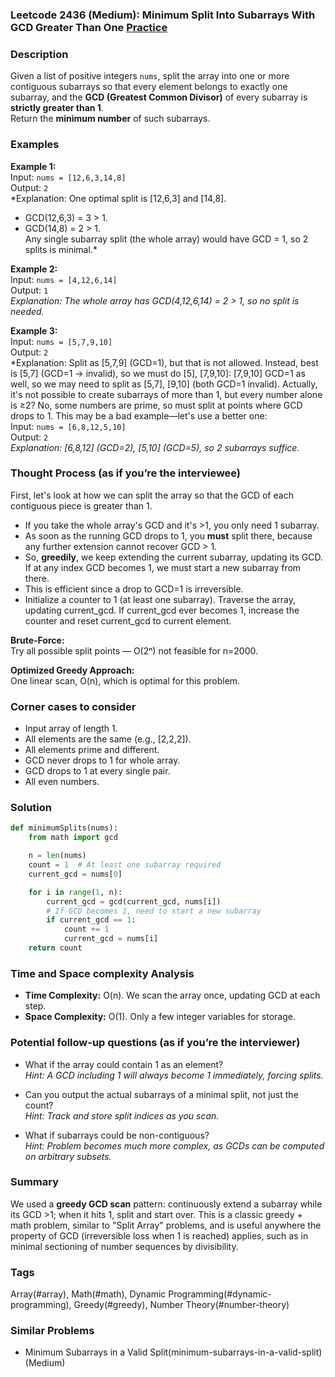 ### Leetcode 2436 (Medium): Minimum Split Into Subarrays With GCD Greater Than One [Practice](https://leetcode.com/problems/minimum-split-into-subarrays-with-gcd-greater-than-one)

### Description  
Given a list of positive integers `nums`, split the array into one or more contiguous subarrays so that every element belongs to exactly one subarray, and the **GCD (Greatest Common Divisor)** of every subarray is **strictly greater than 1**.  
Return the **minimum number** of such subarrays.

### Examples  

**Example 1:**  
Input: `nums = [12,6,3,14,8]`  
Output: `2`  
*Explanation: One optimal split is [12,6,3] and [14,8].  
- GCD(12,6,3) = 3 > 1.  
- GCD(14,8) = 2 > 1.  
Any single subarray split (the whole array) would have GCD = 1, so 2 splits is minimal.*

**Example 2:**  
Input: `nums = [4,12,6,14]`  
Output: `1`  
*Explanation: The whole array has GCD(4,12,6,14) = 2 > 1, so no split is needed.*

**Example 3:**  
Input: `nums = [5,7,9,10]`  
Output: `2`  
*Explanation: Split as [5,7,9] (GCD=1), but that is not allowed. Instead, best is [5,7] (GCD=1 → invalid), so we must do [5], [7,9,10]: [7,9,10] GCD=1 as well, so we may need to split as [5,7], [9,10] (both GCD=1 invalid). Actually, it's not possible to create subarrays of more than 1, but every number alone is ≥2? No, some numbers are prime, so must split at points where GCD drops to 1. This may be a bad example—let's use a better one:  
Input: `nums = [6,8,12,5,10]`  
Output: `2`  
*Explanation: [6,8,12] (GCD=2), [5,10] (GCD=5), so 2 subarrays suffice.*

### Thought Process (as if you’re the interviewee)  
First, let's look at how we can split the array so that the GCD of each contiguous piece is greater than 1.  
- If you take the whole array's GCD and it's >1, you only need 1 subarray.
- As soon as the running GCD drops to 1, you **must** split there, because any further extension cannot recover GCD > 1.
- So, **greedily**, we keep extending the current subarray, updating its GCD. If at any index GCD becomes 1, we must start a new subarray from there.
- This is efficient since a drop to GCD=1 is irreversible.
- Initialize a counter to 1 (at least one subarray). Traverse the array, updating current_gcd. If current_gcd ever becomes 1, increase the counter and reset current_gcd to current element.

**Brute-Force:**  
Try all possible split points — O(2ⁿ) not feasible for n=2000.

**Optimized Greedy Approach:**  
One linear scan, O(n), which is optimal for this problem.

### Corner cases to consider  
- Input array of length 1.
- All elements are the same (e.g., [2,2,2]).
- All elements prime and different.
- GCD never drops to 1 for whole array.
- GCD drops to 1 at every single pair.
- All even numbers.

### Solution

```python
def minimumSplits(nums):
    from math import gcd

    n = len(nums)
    count = 1  # At least one subarray required
    current_gcd = nums[0]

    for i in range(1, n):
        current_gcd = gcd(current_gcd, nums[i])
        # If GCD becomes 1, need to start a new subarray
        if current_gcd == 1:
            count += 1
            current_gcd = nums[i]
    return count
```

### Time and Space complexity Analysis  

- **Time Complexity:** O(n). We scan the array once, updating GCD at each step.
- **Space Complexity:** O(1). Only a few integer variables for storage.

### Potential follow-up questions (as if you’re the interviewer)  

- What if the array could contain 1 as an element?  
    *Hint: A GCD including 1 will always become 1 immediately, forcing splits.*

- Can you output the actual subarrays of a minimal split, not just the count?  
    *Hint: Track and store split indices as you scan.*

- What if subarrays could be non-contiguous?  
    *Hint: Problem becomes much more complex, as GCDs can be computed on arbitrary subsets.*

### Summary
We used a **greedy GCD scan** pattern: continuously extend a subarray while its GCD >1; when it hits 1, split and start over. This is a classic greedy + math problem, similar to "Split Array" problems, and is useful anywhere the property of GCD (irreversible loss when 1 is reached) applies, such as in minimal sectioning of number sequences by divisibility.

### Tags
Array(#array), Math(#math), Dynamic Programming(#dynamic-programming), Greedy(#greedy), Number Theory(#number-theory)

### Similar Problems
- Minimum Subarrays in a Valid Split(minimum-subarrays-in-a-valid-split) (Medium)